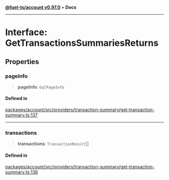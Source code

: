 [**@fuel-ts/account v0.97.0**](../index.md) • **Docs**

***

# Interface: GetTransactionsSummariesReturns

## Properties

### pageInfo

> **pageInfo**: `GqlPageInfo`

#### Defined in

[packages/account/src/providers/transaction-summary/get-transaction-summary.ts:137](https://github.com/FuelLabs/fuels-ts/blob/4c225773d9c890e3b3b178fd875342439d5d1ede/packages/account/src/providers/transaction-summary/get-transaction-summary.ts#L137)

***

### transactions

> **transactions**: `TransactionResult`[]

#### Defined in

[packages/account/src/providers/transaction-summary/get-transaction-summary.ts:136](https://github.com/FuelLabs/fuels-ts/blob/4c225773d9c890e3b3b178fd875342439d5d1ede/packages/account/src/providers/transaction-summary/get-transaction-summary.ts#L136)
